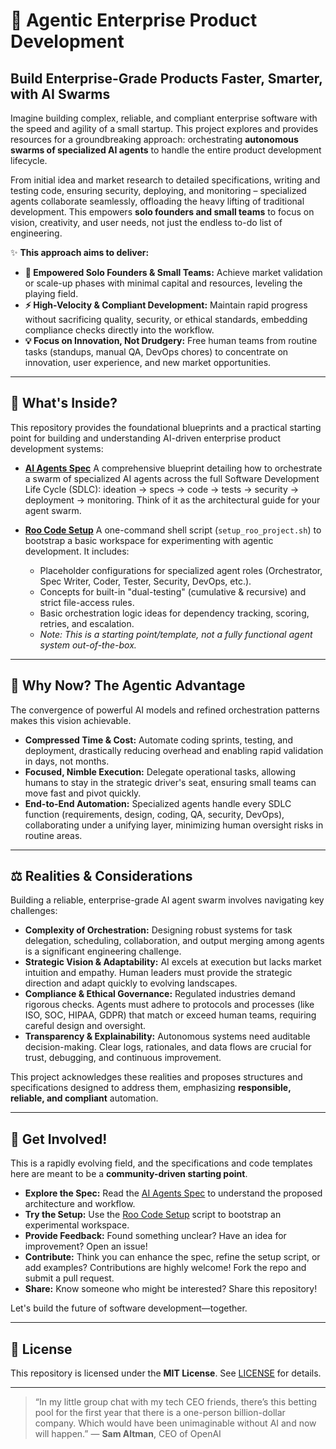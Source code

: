 # 🤖 Agentic Enterprise Product Development

## Build Enterprise-Grade Products Faster, Smarter, with AI Swarms

Imagine building complex, reliable, and compliant enterprise software with the speed and agility of a small startup. This project explores and provides resources for a groundbreaking approach: orchestrating **autonomous swarms of specialized AI agents** to handle the entire product development lifecycle.

From initial idea and market research to detailed specifications, writing and testing code, ensuring security, deploying, and monitoring – specialized agents collaborate seamlessly, offloading the heavy lifting of traditional development. This empowers **solo founders and small teams** to focus on vision, creativity, and user needs, not just the endless to-do list of engineering.

✨ **This approach aims to deliver:**

*   **🚀 Empowered Solo Founders & Small Teams:** Achieve market validation or scale-up phases with minimal capital and resources, leveling the playing field.
*   **⚡ High-Velocity & Compliant Development:** Maintain rapid progress without sacrificing quality, security, or ethical standards, embedding compliance checks directly into the workflow.
*   **💡 Focus on Innovation, Not Drudgery:** Free human teams from routine tasks (standups, manual QA, DevOps chores) to concentrate on innovation, user experience, and new market opportunities.

---

## 📖 What's Inside?

This repository provides the foundational blueprints and a practical starting point for building and understanding AI-driven enterprise product development systems:

*   **[AI Agents Spec](ai-agents-ent-product-dev-spec.md)**
    A comprehensive blueprint detailing how to orchestrate a swarm of specialized AI agents across the full Software Development Life Cycle (SDLC): ideation → specs → code → tests → security → deployment → monitoring. Think of it as the architectural guide for your agent swarm.

*   **[Roo Code Setup](roo-code-setup/)**
    A one-command shell script (`setup_roo_project.sh`) to bootstrap a basic workspace for experimenting with agentic development. It includes:
    *   Placeholder configurations for specialized agent roles (Orchestrator, Spec Writer, Coder, Tester, Security, DevOps, etc.).
    *   Concepts for built-in "dual-testing" (cumulative & recursive) and strict file-access rules.
    *   Basic orchestration logic ideas for dependency tracking, scoring, retries, and escalation.
    *   *Note: This is a starting point/template, not a fully functional agent system out-of-the-box.*

---

## 🤔 Why Now? The Agentic Advantage

The convergence of powerful AI models and refined orchestration patterns makes this vision achievable.

*   **Compressed Time & Cost:** Automate coding sprints, testing, and deployment, drastically reducing overhead and enabling rapid validation in days, not months.
*   **Focused, Nimble Execution:** Delegate operational tasks, allowing humans to stay in the strategic driver's seat, ensuring small teams can move fast and pivot quickly.
*   **End-to-End Automation:** Specialized agents handle every SDLC function (requirements, design, coding, QA, security, DevOps), collaborating under a unifying layer, minimizing human oversight risks in routine areas.

---

## ⚖️ Realities & Considerations

Building a reliable, enterprise-grade AI agent swarm involves navigating key challenges:

*   **Complexity of Orchestration:** Designing robust systems for task delegation, scheduling, collaboration, and output merging among agents is a significant engineering challenge.
*   **Strategic Vision & Adaptability:** AI excels at execution but lacks market intuition and empathy. Human leaders must provide the strategic direction and adapt quickly to evolving landscapes.
*   **Compliance & Ethical Governance:** Regulated industries demand rigorous checks. Agents must adhere to protocols and processes (like ISO, SOC, HIPAA, GDPR) that match or exceed human teams, requiring careful design and oversight.
*   **Transparency & Explainability:** Autonomous systems need auditable decision-making. Clear logs, rationales, and data flows are crucial for trust, debugging, and continuous improvement.

This project acknowledges these realities and proposes structures and specifications designed to address them, emphasizing **responsible, reliable, and compliant** automation.

---

## 👋 Get Involved!

This is a rapidly evolving field, and the specifications and code templates here are meant to be a **community-driven starting point**.

*   **Explore the Spec:** Read the [AI Agents Spec](ai-agents-ent-product-dev-spec.md) to understand the proposed architecture and workflow.
*   **Try the Setup:** Use the [Roo Code Setup](roo-code-setup/) script to bootstrap an experimental workspace.
*   **Provide Feedback:** Found something unclear? Have an idea for improvement? Open an issue!
*   **Contribute:** Think you can enhance the spec, refine the setup script, or add examples? Contributions are highly welcome! Fork the repo and submit a pull request.
*   **Share:** Know someone who might be interested? Share this repository!

Let's build the future of software development—together.

---

## 📜 License

This repository is licensed under the **MIT License**. See [LICENSE](LICENSE) for details.

---

> “In my little group chat with my tech CEO friends, there’s this betting pool for the first year that there is a one-person billion-dollar company. Which would have been unimaginable without AI and now will happen.”
> — **Sam Altman**, CEO of OpenAI
